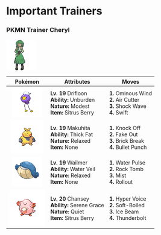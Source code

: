 # Important Trainers

### PKMN Trainer Cheryl

![PKMN Trainer Cheryl](../../assets/important_trainers/cheryl.png)

| Pokémon | Attributes | Moves |
|:-------:|------------|-------|
| ![Drifloon](../../assets/sprites/drifloon/front.gif) | **Lv. 19** Drifloon<br>**Ability:** Unburden<br>**Nature:** Modest<br>**Item:** Sitrus Berry | **1.** Ominous Wind<br>**2.** Air Cutter<br>**3.** Shock Wave<br>**4.** Swift |
| ![Makuhita](../../assets/sprites/makuhita/front.gif) | **Lv. 19** Makuhita<br>**Ability:** Thick Fat<br>**Nature:** Relaxed<br>**Item:** None | **1.** Knock Off<br>**2.** Fake Out<br>**3.** Brick Break<br>**4.** Bullet Punch |
| ![Wailmer](../../assets/sprites/wailmer/front.gif) | **Lv. 19** Wailmer<br>**Ability:** Water Veil<br>**Nature:** Relaxed<br>**Item:** None | **1.** Water Pulse<br>**2.** Rock Tomb<br>**3.** Mist<br>**4.** Rollout |
| ![Chansey](../../assets/sprites/chansey/front.gif) | **Lv. 20** Chansey<br>**Ability:** Serene Grace<br>**Nature:** Quiet<br>**Item:** Sitrus Berry | **1.** Hyper Voice<br>**2.** Soft-Boiled<br>**3.** Ice Beam<br>**4.** Thunderbolt |


